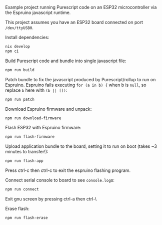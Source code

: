 Example project running Purescript code on an ESP32 microcontroller via the Espruino javascript runtime.

This project assumes you have an ESP32 board connected on port `/dev/ttyUSB0`.

Install dependencies:
```sh
nix develop
npm ci
```
Build Purescript code and bundle into single javascript file:
``` sh
npm run build
```
Patch bundle to fix the javascript produced by Purescript/rollup to run on Espruino. Espruino fails executing `for (a in b) {` when b is `null`, so replace `b` here with `(b || [])`:
``` sh
npm run patch
```
Download Espruino firmware and unpack:
``` sh
npm run download-firmware
```
Flash ESP32 with Espruino firmware:
``` sh
npm run flash-firmware
```
Upload application bundle to the board, setting it to run on boot (takes ~3 minutes to transfer!):
``` sh
npm run flash-app
```
Press ctrl-c then ctrl-c to exit the espruino flashing program.

Connect serial console to board to see `console.log`s:
``` sh
npm run connect
```
Exit gnu screen by pressing ctrl-a then ctrl-\

Erase flash:

``` sh
npm run flash-erase
```
